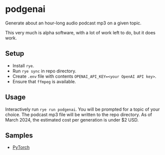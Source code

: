 # podgenai
Generate about an hour-long audio podcast mp3 on a given topic.

This very much is alpha software, with a lot of work left to do, but it does work.

## Setup
* Install `rye`.
* Run `rye sync` in repo directory.
* Create `.env` file with contents `OPENAI_API_KEY=<your OpenAI API key>`.
* Ensure that `ffmpeg` is available.

## Usage
Interactively run `rye run podgenai`. You will be prompted for a topic of your choice.
The podcast mp3 file will be written to the repo directory. As of March 2024, the estimated cost per generation is under $2 USD.

## Samples
* [PyTorch](https://jmp.sh/s/GD0Qbz8hRix80AprAFjX)